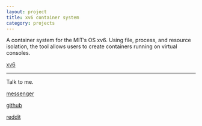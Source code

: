 ```yaml
---
layout: project
title: xv6 container system
category: projects
---
```

A container system for the MIT’s OS xv6. Using file, process, and resource isolation, the tool allows
users to create containers running on virtual consoles.

[xv6][xv6]

---

Talk to me.

[messenger][facebook]

[github][dqd]

[reddit][reddit]

[facebook]: https://www.m.me/dqdang1
[dqd]: http://github.com/dqdang
[reddit]: https://www.reddit.com/user/outsidefarmland/
[xv6]: https://github.com/dqdang/xv6-Container-System
